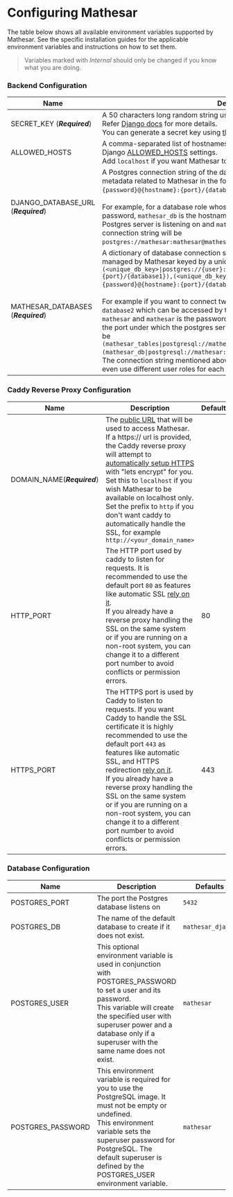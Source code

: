 # Configuring Mathesar 

The table below shows all available environment variables supported by Mathesar. See the specific installation guides for the applicable environment variables and instructions on how to set them.

> Variables marked with *Internal* should only be changed if you know what you are 
> doing.


### Backend Configuration
| Name                                 | Description                                                                                                                                                                                                                                                                                                                                                                                                                                                                                                                                                                                                                                                                                                                                                                                                                                                                                                                                                                                      | Defaults |
|--------------------------------------|--------------------------------------------------------------------------------------------------------------------------------------------------------------------------------------------------------------------------------------------------------------------------------------------------------------------------------------------------------------------------------------------------------------------------------------------------------------------------------------------------------------------------------------------------------------------------------------------------------------------------------------------------------------------------------------------------------------------------------------------------------------------------------------------------------------------------------------------------------------------------------------------------------------------------------------------------------------------------------------------------|----------|
| SECRET_KEY (_**Required**_)          | A 50 characters long random string used by Django for cryptographic signing.<br/> Refer [Django docs](https://docs.djangoproject.com/en/3.2/ref/settings/#std:setting-SECRET_KEY) for more details.<br/> You can generate a secret key using [this tool](https://djecrety.ir/).                                                                                                                                                                                                                                                                                                                                                                                                                                                                                                                                                                                                                                                                                                                  |          |
| ALLOWED_HOSTS                        | A comma-separated list of hostnames that can serve Mathesar. It will be added to Django [ALLOWED_HOSTS](https://docs.djangoproject.com/en/4.2/ref/settings/#allowed-hosts) settings. <br/>Add `localhost` if you want Mathesar to be accessible from localhost too.                                                                                                                                                                                                                                                                                                                                                                                                                                                                                                                                                                                                                                                                                                                              | `*`      |
| DJANGO_DATABASE_URL (_**Required**_) | A Postgres connection string of the database which will be used for storing metadata related to Mathesar in the format of: `postgres://{user}:{password}@{hostname}:{port}/{database-name}`.<br/><br/> For example, for a database role whose username is `mathesar` and  `mathesar` is the password, `mathesar_db` is the hostname, and `5432` is the port under which the Postgres server is listening on and `mathesar_django` is the database name, then the connection string will be `postgres://mathesar:mathesar@mathesar_db:5432/mathesar_django`.                                                                                                                                                                                                                                                                                                                                                                                                                                      |          |
| MATHESAR_DATABASES (_**Required**_)  | A dictionary of database connection string of the external databases to be managed by Mathesar keyed by a unique database key. It should of the format `(<unique_db_key>\|postgres://{user}:{password}@{hostname}:{port}/{database1}),(<unique_db_key>\|postgres://{user}:{password}@{hostname}:{port}/{database2}),...`.<br/><br/> For example if you want to connect two external databases called `database1` and `database2` which can be accessed by the same user role whose username is `mathesar` and  `mathesar` is the password, `mathesar_db` is the host name and `5432` is the port under which the postgres server is listening on, the connection string will be `(mathesar_tables\|postgresql://mathesar:mathesar@mathesar_db:5432/database1),(mathesar_db\|postgresql://mathesar:mathesar@mathesar_db:5432/database2)`.<br/> The connection string mentioned above is just a convenient example, you can even use different user roles for each database based on your use case |          |

### Caddy Reverse Proxy Configuration
| Name                        | Description                                                                                                                                                                                                                                                                                                                                                                                                                                                                                                    | Defaults |
|-----------------------------|----------------------------------------------------------------------------------------------------------------------------------------------------------------------------------------------------------------------------------------------------------------------------------------------------------------------------------------------------------------------------------------------------------------------------------------------------------------------------------------------------------------|----------|
| DOMAIN_NAME(_**Required**_) | The [public URL](https://caddyserver.com/docs/caddyfile/concepts#addresses) that will be used to access Mathesar. If a https:// url is provided, the Caddy reverse proxy will attempt to [automatically setup HTTPS](https://caddyserver.com/docs/automatic-https) with "lets encrypt" for you. Set this to `localhost` if you wish Mathesar to be available on localhost only. <br/>Set the prefix to `http` if you don't want caddy to automatically handle the SSL, for example `http://<your_domain_name>` |          |
| HTTP_PORT                   | The HTTP port used by caddy to listen for requests. It is recommended to use the default port `80` as features like automatic SSL [rely on it](https://caddyserver.com/docs/automatic-https#acme-challenges).<br/> If you already have a reverse proxy handling the SSL on the same system or if you are running on a non-root system, you can change it to a different port number to avoid conflicts or permission errors.                                                                                   | 80       |
| HTTPS_PORT                  | The HTTPS port is used by Caddy to listen to requests. If you want Caddy to handle the SSL certificate it is highly recommended to use the default port `443` as features like automatic SSL, and HTTPS redirection [rely on it](https://caddyserver.com/docs/automatic-https#acme-challenges).<br/> If you already have a reverse proxy handling the SSL on the same system or if you are running on a non-root system, you can change it to a different port number to avoid conflicts or permission errors. | 443      |

### Database Configuration

| Name              | Description                                                                                                                                                                                                                                                          | Defaults          |
|-------------------|----------------------------------------------------------------------------------------------------------------------------------------------------------------------------------------------------------------------------------------------------------------------|-------------------|
| POSTGRES_PORT     | The port the Postgres database listens on                                                                                                                                                                                                                            | `5432`            |
| POSTGRES_DB       | The name of the default database to create if it does not exist.                                                                                                                                                                                                     | `mathesar_django` |
| POSTGRES_USER     | This optional environment variable is used in conjunction with POSTGRES_PASSWORD to set a user and its password.<br/> This variable will create the specified user with superuser power and a database only if a superuser with the same name does not exist.        | `mathesar`        |
| POSTGRES_PASSWORD | This environment variable is required for you to use the PostgreSQL image. It must not be empty or undefined.<br/> This environment variable sets the superuser password for PostgreSQL. The default superuser is defined by the POSTGRES_USER environment variable. | `mathesar`        |